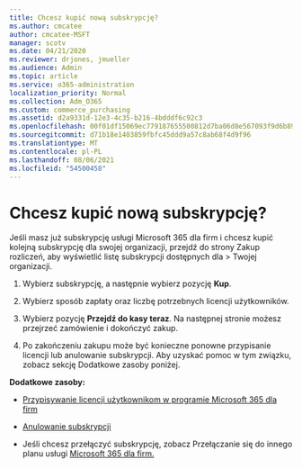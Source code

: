 ```yaml
---
title: Chcesz kupić nową subskrypcję?
ms.author: cmcatee
author: cmcatee-MSFT
manager: scotv
ms.date: 04/21/2020
ms.reviewer: drjones, jmueller
ms.audience: Admin
ms.topic: article
ms.service: o365-administration
localization_priority: Normal
ms.collection: Adm_O365
ms.custom: commerce_purchasing
ms.assetid: d2a9331d-12e3-4c35-b216-4bdddf6c92c3
ms.openlocfilehash: 00f01df15069ec779187655500812d7ba06d8e567093f9d6b89f96fe8e57a2dc
ms.sourcegitcommit: d71b18e1403859fbfc45ddd9a57c8ab68f4d9f96
ms.translationtype: MT
ms.contentlocale: pl-PL
ms.lasthandoff: 08/06/2021
ms.locfileid: "54500458"
---
```

# <a name="looking-to-buy-a-new-subscription"></a>Chcesz kupić nową subskrypcję?

Jeśli masz już subskrypcję usługi Microsoft 365 dla firm i chcesz kupić kolejną subskrypcję dla swojej organizacji, przejdź do strony Zakup rozliczeń, aby wyświetlić listę subskrypcji dostępnych dla  \> [](https://go.microsoft.com/fwlink/p/?linkid=868433) Twojej organizacji.
 
1. Wybierz subskrypcję, a następnie wybierz pozycję **Kup**.

2. Wybierz sposób zapłaty oraz liczbę potrzebnych licencji użytkowników.

3. Wybierz pozycję **Przejdź do kasy teraz**. Na następnej stronie możesz przejrzeć zamówienie i dokończyć zakup.

4. Po zakończeniu zakupu może być konieczne ponowne przypisanie licencji lub anulowanie subskrypcji. Aby uzyskać pomoc w tym związku, zobacz sekcję Dodatkowe zasoby poniżej.

 **Dodatkowe zasoby:**
  
- [Przypisywanie licencji użytkownikom w programie Microsoft 365 dla firm](/microsoft-365/admin/add-users/add-users)
    
- [Anulowanie subskrypcji](/microsoft-365/commerce/subscriptions/cancel-your-subscription)
    
- Jeśli chcesz przełączyć subskrypcję, zobacz Przełączanie się do innego planu usługi [Microsoft 365 dla firm.](/microsoft-365/commerce/subscriptions/switch-to-a-different-plan)